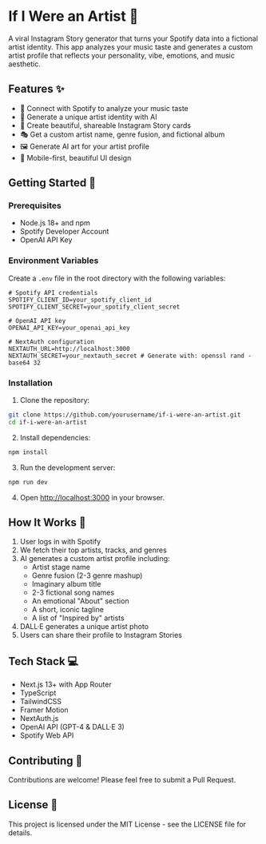 # If I Were an Artist 🎨

A viral Instagram Story generator that turns your Spotify data into a fictional artist identity. This app analyzes your music taste and generates a custom artist profile that reflects your personality, vibe, emotions, and music aesthetic.

## Features ✨

- 🎵 Connect with Spotify to analyze your music taste
- 🎨 Generate a unique artist identity with AI
- 📸 Create beautiful, shareable Instagram Story cards
- 🎭 Get a custom artist name, genre fusion, and fictional album
- 🖼️ Generate AI art for your artist profile
- 📱 Mobile-first, beautiful UI design

## Getting Started 🚀

### Prerequisites

- Node.js 18+ and npm
- Spotify Developer Account
- OpenAI API Key

### Environment Variables

Create a `.env` file in the root directory with the following variables:

```env
# Spotify API credentials
SPOTIFY_CLIENT_ID=your_spotify_client_id
SPOTIFY_CLIENT_SECRET=your_spotify_client_secret

# OpenAI API key
OPENAI_API_KEY=your_openai_api_key

# NextAuth configuration
NEXTAUTH_URL=http://localhost:3000
NEXTAUTH_SECRET=your_nextauth_secret # Generate with: openssl rand -base64 32
```

### Installation

1. Clone the repository:
```bash
git clone https://github.com/yourusername/if-i-were-an-artist.git
cd if-i-were-an-artist
```

2. Install dependencies:
```bash
npm install
```

3. Run the development server:
```bash
npm run dev
```

4. Open [http://localhost:3000](http://localhost:3000) in your browser.

## How It Works 🎯

1. User logs in with Spotify
2. We fetch their top artists, tracks, and genres
3. AI generates a custom artist profile including:
   - Artist stage name
   - Genre fusion (2-3 genre mashup)
   - Imaginary album title
   - 2-3 fictional song names
   - An emotional "About" section
   - A short, iconic tagline
   - A list of "Inspired by" artists
4. DALL·E generates a unique artist photo
5. Users can share their profile to Instagram Stories

## Tech Stack 💻

- Next.js 13+ with App Router
- TypeScript
- TailwindCSS
- Framer Motion
- NextAuth.js
- OpenAI API (GPT-4 & DALL·E 3)
- Spotify Web API

## Contributing 🤝

Contributions are welcome! Please feel free to submit a Pull Request.

## License 📄

This project is licensed under the MIT License - see the LICENSE file for details.

